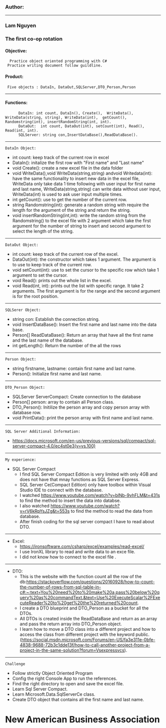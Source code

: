 ### Author:
---------------
###  Lam Nguyen 
###  The first co-op rotation 
####  Objective:
 	  Practice object oriented programming with C#
  	 Practice writing document follow guildline.
 #### Product:
  	 Five objects : DataIn, DataOut,SQLServer,DTO_Person,Person
----------------
#### Functions:
	      DataIn: int count, DataIn(), Create(),  WriteData(), WriteData(string, string), WriteData(int),  getCount(), Randomstring(int), insertRandomString(int, int).
	      DataOut:  int count, DataOut(int), setCount(int), Read(), Read(int, int).
		  SQLServer: string con,InsertDataBase(),ReadDataBase().
----------------------
	DataIn Object: 
 - int count: keep track of the current row in excel
 - DataIn(): initalize the first row with "First name" and "Last name"
 - void Create(): create a new excel file in the data folder
 - void WriteData(),void WriteData(string,string) andvoid  Writedata(int): have the same functionality to insert new data in the excel file, WriteData only take data 1 time following with user input for first name and last name, WriteData(string,string) can write data without user input, WriteData(int) is used to ask user input multiple times.
 - int getCount(): use to get the number of the current row.
 - string Randomstring(int): generate a random string with require the length for the argument of the string and return the string.
 - void insertRandomString(int,int): write the random string from the Randomstring() to the excel file with 2 argument  which take the first argument for the number of string to insert and second argument to select the length of the string.
 ---------------
 	DataOut Object:
-  int count: keep track of the current row of the excel.
- DataOut(int): the constructor which takes 1 argument. The argument is to use to keep track of the current row.
- void setCount(int): use to set the cursor to the specific row which take 1 argument to set the cursor.
- void Read():  prints out the whole list in the excel.
- void Read(int, int): prints out the list with specific range. It take 2 arguments. The first argument is for the range and the second argument is for the root position.
----------
	SQLSerer Object:
- string con: Establish the connection string.
- void InsertDataBase(): Insert the first name and last name into the data base.
- Person[] ReadDataBase(): Return an array that have all the first name and the last name of the database.
- int getLength(): Return the number of the all the rows
----------
	Person Object:
- string firstname, lastname: contain first name and last name.
- Person(): Initialize first name and last name.
------------
	DTO_Person Object:
- SQLServer ServerCompact: Create connection to the database
- Person[] person: array to contain all Person class.
- DTO_Person(): Initilize the person array and copy person array with database row.
- void PrintData(): print the person array with first name and last name.
------------
	SQL Server Additional Information:
- https://docs.microsoft.com/en-us/previous-versions/sql/compact/sql-server-compact-4.0/ec4st0e3(v=vs.100)
----------
	My experience:
- SQL Server Compact
	- I find SQL Server Compact Edition is very limited with only 4GB and does not have that mnay functions as SQL Server Express.
	- SQL Server Ce(Compact Edition) only have toolbox within Visual Studio IDE to connect with the database.
	- I watched https://www.youtube.com/watch?v=blNb-9vhFLM&t=431s to find the method to insert the data into databse.
	- I also watched https://www.youtube.com/watch?v=rV6kRpYsJZg&t=553s to find the method to read the data from database.
	- After finish coding for the sql server compact I have to read about DTO.
---------
- Excel:
	- https://ironsoftware.com/csharp/excel/examples/read-excel/ 
	- I use IronXL library to read and write data to an exce file.
	- I did not know how to connect to the excel file .
------------
- DTO:
	- This is the website with the function count all the row of the db:https://stackoverflow.com/questions/20160928/how-to-count-the-number-of-rows-from-sql-table-in-c#:~:text=You%20need%20to%20make%20a,pass%20below%20query%20as%20commandText.&text=Use%20ExecuteScalar%2FExecuteReader%20to%20get%20the%20returned%20count.
	- I create a DTO blueprint and DTO_Person as a bucket for all the DTOs.
	- All DTOs is created inside the ReadDataBase and return as an array and pass the return array into DTO_Person object.
	- I learn how to move a DTO class into a different project and how to access the class from different project with the keyword public.(https://social.msdn.microsoft.com/Forums/en-US/fa3e311e-0bfe-4838-9688-72b3c1dde13f/how-to-call-another-project-from-a-project-in-the-same-solution?forum=Vsexpressvcs).
-----------
	Challenge
   - Follow strictly Object Oriented Program
   - Config the right Console App to run the references.
   - Find the right directory to open and save the excel file.
   - Learn Sql Server Compact.
   - Learn Microsoft.Data.SqlServerCe class.
   - Create DTO object that contains all the first name and last name.
# New American Business Association

